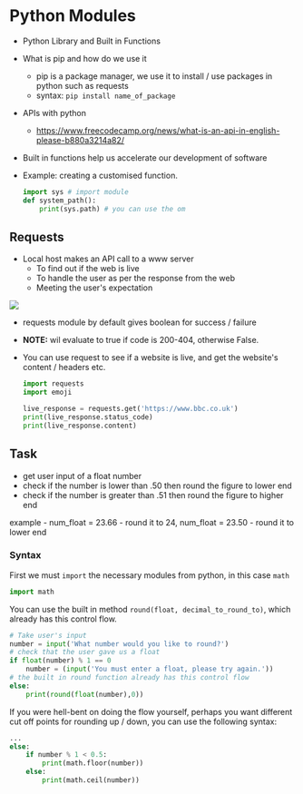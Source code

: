 # Python Modules
- Python Library and Built in Functions
- What is pip and how do we use it 
    - pip is a package manager, we use it to install / use packages in python such as requests
    - syntax: `pip install name_of_package`
- APIs with python
    - https://www.freecodecamp.org/news/what-is-an-api-in-english-please-b880a3214a82/


- Built in functions help us accelerate our development of software
- Example: creating a customised function. 
    ```python
    import sys # import module
    def system_path():
        print(sys.path) # you can use the om    
    ```
## Requests

- Local host makes an API call to a www server
  - To find out if the web is live
  - To handle the user as per the response from the web
  - Meeting the user's expectation

  

![](https://media.discordapp.net/attachments/767793850529087489/775372333271613460/unknown.png)

- requests module by default gives boolean for success / failure
- __NOTE:__ wil evaluate to true if code is 200-404, otherwise False. 

- You can use request to see if a website is live, and get the website's content / headers etc.
    
    ```python
    import requests
    import emoji

    live_response = requests.get('https://www.bbc.co.uk')
    print(live_response.status_code)
    print(live_response.content)
    ```


## Task
- get user input of a float number
- check if the number is lower than .50 then round the figure to lower end
- check if the number is greater than .51 then round the figure to higher end

example - num_float = 23.66 - round it to 24, num_float = 23.50 - round it to lower end

### Syntax
First we must `import` the necessary modules from python, in this case `math`

```python
import math
```
You can use the built in method `round(float, decimal_to_round_to)`, which already has this control flow.
```python
# Take user's input
number = input('What number would you like to round?')
# check that the user gave us a float
if float(number) % 1 == 0 
    number = (input('You must enter a float, please try again.'))
# the built in round function already has this control flow
else:
    print(round(float(number),0))
```
If you were hell-bent on doing the flow yourself, perhaps you want different cut off points for rounding up / down, you can use the following syntax:

```python
...
else:
    if number % 1 < 0.5:
        print(math.floor(number))
    else:
        print(math.ceil(number))
```